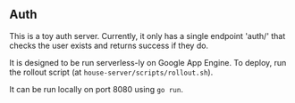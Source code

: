## Auth

This is a toy auth server.
Currently, it only has a single endpoint 'auth/<user>' that checks the user exists and returns success if they do.

It is designed to be run serverless-ly on Google App Engine. To deploy, run the rollout script (at
`house-server/scripts/rollout.sh`).

It can be run locally on port 8080 using `go run`.